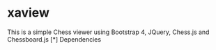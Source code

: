 # xaview
This is a simple Chess viewer using Bootstrap 4, JQuery, Chess.js and Chessboard.js
[*] Dependencies